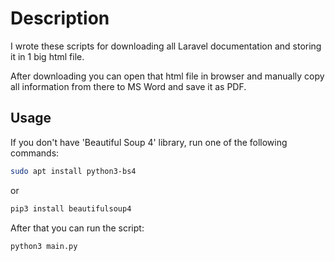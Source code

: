 Description
===========

I wrote these scripts for downloading all Laravel documentation and storing it in 1 big html file.

After downloading you can open that html file in browser and manually copy all information from there to MS Word and save it as PDF.


Usage
-----

If you don't have 'Beautiful Soup 4' library, run one of the following commands:

```bash
sudo apt install python3-bs4
```

or

```python
pip3 install beautifulsoup4
```


After that you can run the script:

```python
python3 main.py
```